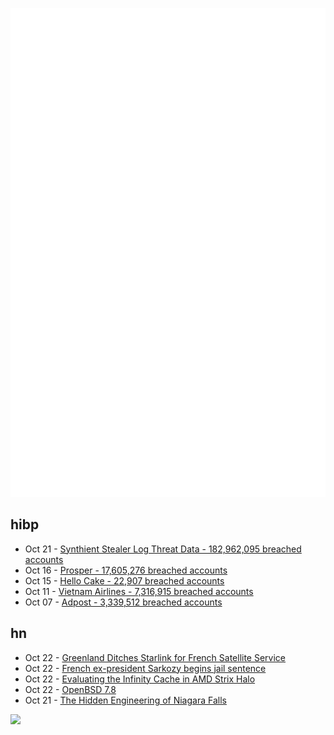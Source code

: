 ![Metrics](https://raw.githubusercontent.com/phixion/phixion/master/metrics.svg)

## hibp

<!--
for https://github.com/phixion/phixion/blob/main/.github/workflows/feeds.yml
-->
<!--START_SECTION:haveibeenpwnd-->
- Oct 21 - [Synthient Stealer Log Threat Data - 182,962,095 breached accounts](https://haveibeenpwned.com/Breach/SynthientStealerLogThreatData)
- Oct 16 - [Prosper - 17,605,276 breached accounts](https://haveibeenpwned.com/Breach/Prosper)
- Oct 15 - [Hello Cake - 22,907 breached accounts](https://haveibeenpwned.com/Breach/HelloCake)
- Oct 11 - [Vietnam Airlines - 7,316,915 breached accounts](https://haveibeenpwned.com/Breach/VietnamAirlines)
- Oct 07 - [Adpost - 3,339,512 breached accounts](https://haveibeenpwned.com/Breach/Adpost)
<!--END_SECTION:haveibeenpwnd-->

## hn

<!--
for https://github.com/phixion/phixion/blob/main/.github/workflows/feeds.yml
-->
<!--START_SECTION:hn-->
- Oct 22 - [Greenland Ditches Starlink for French Satellite Service](https://www.dagens.com/technology/greenland-ditches-starlink-for-french-satellite-service)
- Oct 22 - [French ex-president Sarkozy begins jail sentence](https://www.bbc.com/news/articles/cvgkm2j0xelo)
- Oct 22 - [Evaluating the Infinity Cache in AMD Strix Halo](https://chipsandcheese.com/p/evaluating-the-infinity-cache-in)
- Oct 22 - [OpenBSD 7.8](https://cdn.openbsd.org/pub/OpenBSD/7.8/ANNOUNCEMENT)
- Oct 21 - [The Hidden Engineering of Niagara Falls](https://practical.engineering/blog/2025/10/21/the-hidden-engineering-of-niagara-falls)
<!--END_SECTION:hn-->

<!--
for https://yhype.me
-->
![](https://hit.yhype.me/github/profile?user_id=13013670)
